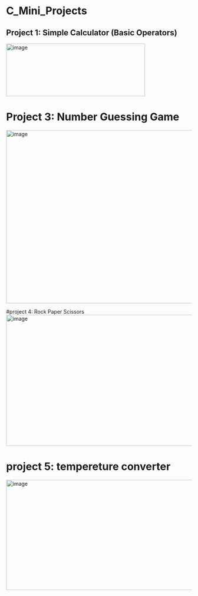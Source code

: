 # C_Mini_Projects
## Project 1: Simple Calculator (Basic Operators)

<img width="377" height="143" alt="image" src="https://github.com/user-attachments/assets/ac9928b8-5635-4f83-8a92-48b2f95127a1" />


# Project 3: Number Guessing Game
<img width="539" height="470" alt="image" src="https://github.com/user-attachments/assets/2840bbe7-555f-452f-a267-471b0cad2e70" />


#project 4: Rock Paper Scissors
<img width="642" height="356" alt="image" src="https://github.com/user-attachments/assets/604af2a9-588a-4a98-ac08-bc62573ea286" />
# project 5: tempereture converter
<img width="560" height="299" alt="image" src="https://github.com/user-attachments/assets/679e8cb0-23d3-425a-b126-60f9fe465fbc" />
